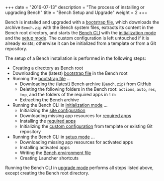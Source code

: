 +++
date = "2016-07-13"
description = "The process of installing or upgrading Bench"
title = "Bench Setup and Upgrade"
weight = 2
+++

[bootstrap file]: /ref/file-structure/#res-bench-install
[site configuration]: /ref/file-structure/#bench-site
[custom configuration]: /ref/file-structure/#config-dir
[Bench CLI]: /ref/bench-ctl
[required apps]: /ref/apps/#apps-required
[Bench environment file]: /ref/file-structure/#env
[initialization mode]: /ref/bench-ctl/#initialize
[setup mode]: /ref/bench-ctl/#setup

Bench is installed and upgraded with a [bootstrap file][], which downloads
the archive `Bench.zip` with the Bench system files, extracts its content in the Bench root directory,
and starts the [Bench CLI][] with the [initialization mode][] and the [setup mode][].
The custom configuration is left untouched if it is already exists;
otherwise it can be initialized from a template or from a Git repository.
<!--more-->

The setup of a Bench installation is performed in the following steps:

* Creating a directory as Bench root
* Downloading the (latest) [bootstrap file][] in the Bench root
* Running the [bootstrap file][] ...
    + Downloading the (latest) Bench archive (`Bench.zip`) from GitHub
    + Deleting the following folders in the Bench root: `actions`, `auto`, `res`, `tmp`,
      and the folders of the required apps in `lib`
    + Extracting the Bench archive
* Running the Bench CLI in [initialization mode][] ...
    + Initializing the [site configuration][]
    + Downloading missing app resources for [required apps][]
    + Installing the [required apps][]
    + Initializing the [custom configuration][] from template or existing Git repository
* Running the Bench CLI in [setup mode][] ...
    + Downloading missing app resources for activated apps
    + Installing activated apps
    + Writing the [Bench environment file][]
    + Creating Launcher shortcuts

Running the Bench CLI in [upgrade mode](/ref/bench-ctl/#upgrade)
performs all steps listed above, except creating the Bench root directory.

